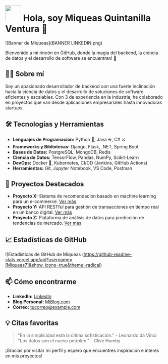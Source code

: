 
# <img src="https://media.giphy.com/media/v1.Y2lkPTc5MGI3NjExM3I3Mml5eWh0Zm40NGo4ODdhNjAyMTZncG0zNDBjZXpheWsydjljbCZlcD12MV9pbnRlcm5hbF9naWZfYnlfaWQmY3Q9cw/ahVlmHJzTMxygUxUou/giphy.gif" width="50"/> Hola, soy Miqueas Quintanilla Ventura 👋

![Banner de Miqueas](BANNER LINKEDIN.png)

Bienvenido a mi rincón en GitHub, donde la magia del backend, la ciencia de datos y el desarrollo de software se encuentran! 🚀

## 👨‍💻 Sobre mí

Soy un apasionado desarrollador de backend con una fuerte inclinación hacia la ciencia de datos y el desarrollo de soluciones de software eficientes y escalables. Con 3 de experiencia en la industria, he colaborado en proyectos que van desde aplicaciones empresariales hasta innovadoras startups.

## 🛠️ Tecnologías y Herramientas

- **Lenguajes de Programación:** Python 🐍, Java ☕, C# ⚔️
- **Frameworks y Bibliotecas:** Django, Flask, .NET, Spring Boot
- **Bases de Datos:** PostgreSQL, MongoDB, Redis
- **Ciencia de Datos:** TensorFlow, Pandas, NumPy, Scikit-Learn
- **DevOps:** Docker 🐳, Kubernetes, CI/CD (Jenkins, GitHub Actions)
- **Herramientas:** Git, Jupyter Notebook, VS Code, Postman

## 🌟 Proyectos Destacados

- **Proyecto X:** Sistema de recomendación basado en machine learning para un e-commerce. [Ver más](#)
- **Proyecto Y:** API RESTful para gestión de transacciones en tiempo real en un banco digital. [Ver más](#)
- **Proyecto Z:** Plataforma de análisis de datos para predicción de tendencias de mercado. [Ver más](#)

## 📈 Estadísticas de GitHub

![Estadísticas de GitHub de Miqueas (https://github-readme-stats.vercel.app/api?username=[Miqueas7]&show_icons=true&theme=radical)

## 📫 Cómo encontrarme

- **LinkedIn:** [LinkedIn](https://www.linkedin.com/in/[TuLinkedIn])
- **Blog Personal:** [MiBlog.com](http://miblog.com)
- **Correo:** [tucorreo@example.com](mailto:tucorreo@example.com)

## 💡 Citas favoritas

> "En la simplicidad está la última sofisticación." - Leonardo da Vinci
> "Los datos son el nuevo petróleo." - Clive Humby

¡Gracias por visitar mi perfil y espero que encuentres inspiración e interés en mis proyectos!
